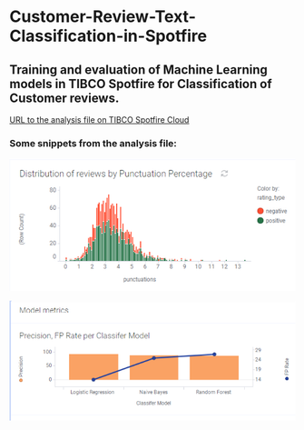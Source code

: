 # Customer-Review-Text-Classification-in-Spotfire
## Training and evaluation of Machine Learning models in TIBCO Spotfire for Classification of Customer reviews.

[URL to the analysis file on TIBCO Spotfire Cloud](https://spotfire-next.cloud.tibco.com/spotfire/wp/OpenAnalysis?file=9319cfc8-fc43-4e93-8319-f57e09e29cec)

### Some snippets from the analysis file:


![punct-percent-distr.png](images/punct-percent-distr.png)


![precision-fprate.png](images/precision-fprate.png)
